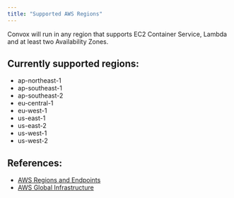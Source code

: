 ```yaml
---
title: "Supported AWS Regions"
---
```


Convox will run in any region that supports EC2 Container Service, Lambda and at least two Availability Zones.

## Currently supported regions:

- ap-northeast-1
- ap-southeast-1
- ap-southeast-2
- eu-central-1
- eu-west-1
- us-east-1
- us-east-2
- us-west-1
- us-west-2

## References:
 - [AWS Regions and Endpoints](http://docs.aws.amazon.com/general/latest/gr/rande.html)
 - [AWS Global Infrastructure](http://aws.amazon.com/about-aws/global-infrastructure/)
